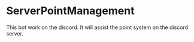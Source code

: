 # ServerPointManagement
This bot work on the discord. It will assist the point system on the discord server.
